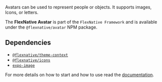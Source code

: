 Avatars can be used to represent people or objects. It supports images, Icons, or letters.

The **FlexNative Avatar** is part of the `FlexNative Framework` and is available under the `@flexnative/avatar` NPM package.

## Dependencies
- [`@flexnative/theme-context`](https://www.npmjs.com/package/@flexnative/theme-context)
- [`@flexnative/icons`](https://www.npmjs.com/package/@flexnative/icons)
- [`expo-image`](https://docs.expo.dev/versions/latest/sdk/image/)


For more details on how to start and how to use read the [documentation](https://redonalla.github.io/flexnative/).